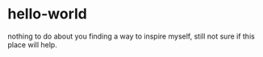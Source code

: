 # hello-world
nothing to do about you
finding a way to inspire myself, still not sure if this place will help.
